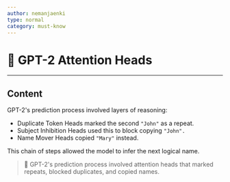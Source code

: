 ```yaml
---
author: nemanjaenki
type: normal
category: must-know
---
```


# 🧩 GPT-2 Attention Heads

---

## Content

GPT-2's prediction process involved layers of reasoning:

- Duplicate Token Heads marked the second `"John"` as a repeat.
- Subject Inhibition Heads used this to block copying `"John".`
- Name Mover Heads copied `"Mary"` instead.

This chain of steps allowed the model to infer the next logical name.

> 💫 GPT-2's prediction process involved attention heads that marked repeats,
> blocked duplicates, and copied names.
